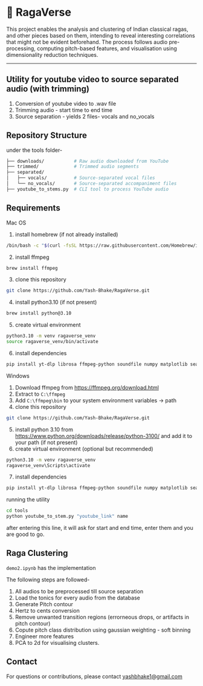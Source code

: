 # 🎵 RagaVerse

This project enables the analysis and clustering of Indian classical ragas, and other pieces based on them, intending to reveal interesting correlations that might not be evident beforehand. The process follows audio pre-processing, computing pitch-based features, and visualisation using dimensionality reduction techniques.

---

## Utility for youtube video to source separated audio (with trimming)

1. Conversion of youtube video to .wav file
2. Trimming audio - start time to end time
3. Source separation - yields 2 files- vocals and no_vocals

##  Repository Structure 

under the tools folder- 

```bash
├── downloads/           # Raw audio downloaded from YouTube
├── trimmed/             # Trimmed audio segments
├── separated/
│   ├── vocals/          # Source-separated vocal files
│   └── no_vocals/       # Source-separated accompaniment files
├── youtube_to_stems.py  # CLI tool to process YouTube audio
```

## Requirements

Mac OS

1. install homebrew (if not already installed)

```bash
/bin/bash -c "$(curl -fsSL https://raw.githubusercontent.com/Homebrew/install/HEAD/install.sh)"
```
2. install ffmpeg

```bash
brew install ffmpeg
```
3. clone this repository
```bash
git clone https://github.com/Yash-Bhake/RagaVerse.git
```
4. install python3.10 (if not present)
```bash
brew install python@3.10
```
5. create virtual environment 
```bash
python3.10 -m venv ragaverse_venv
source ragaverse_venv/bin/activate
```
6. install dependencies
```bash 
pip install yt-dlp librosa ffmpeg-python soundfile numpy matplotlib seaborn scikit-learn tqdm openpyxl praat-parselmouth demucs ipywidgets adjustText
```

Windows

1. Download ffmpeg from https://ffmpeg.org/download.html
2. Extract to `C:\ffmpeg`
3. Add `C:\ffmpeg\bin` to your system environment variables -> path
4. clone this repository
```bash
git clone https://github.com/Yash-Bhake/RagaVerse.git
```
5. install python 3.10 from https://www.python.org/downloads/release/python-3100/ and add it to your path (if not present)
6. create virtual environment (optional but recommended)
```bash
python3.10 -m venv ragaverse_venv
ragaverse_venv\Scripts\activate
```
7. install dependencies
```bash 
pip install yt-dlp librosa ffmpeg-python soundfile numpy matplotlib seaborn scikit-learn tqdm openpyxl praat-parselmouth demucs ipywidgets adjustText
```

running the utility
```bash
cd tools
python youtube_to_stem.py "youtube_link" name
```

after entering this line, it will ask for start and end time, enter them and you are good to go.

## Raga Clustering

`demo2.ipynb` has the implementation

The following steps are followed-

1. All audios to be preprocessed till source separation
2. Load the tonics for every audio from the database
3. Generate Pitch contour
4. Hertz to cents conversion
5. Remove unwanted transition regions (errorneous drops, or artifacts in pitch contour)
6. Copute pitch class distribution using gaussian weighting - soft binning
7. Engineer more features
8. PCA to 2d for visualising clusters.

## Contact

For questions or contributions, please contact yashbhake1@gmail.com
